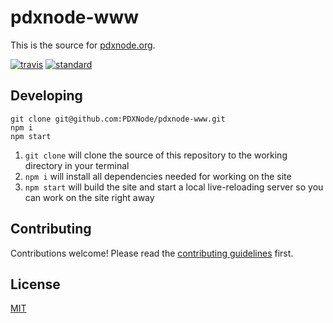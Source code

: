 # pdxnode-www

This is the source for [pdxnode.org](http://pdxnode.org).

[![travis][1]][2]
[![standard][3]][4]

[1]: https://img.shields.io/travis/PDXNode/pdxnode-www.svg?style=flat-square
[2]: https://travis-ci.org/PDXNode/pdxnode-www
[3]: https://img.shields.io/badge/code%20style-standard-brightgreen.svg?style=flat-square
[4]: http://npm.im/standard

## Developing

```
git clone git@github.com:PDXNode/pdxnode-www.git
npm i
npm start
```

1. `git clone` will clone the source of this repository to the working directory in your terminal
1. `npm i` will install all dependencies needed for working on the site
1. `npm start` will build the site and start a local live-reloading server so you can work on the site right away

## Contributing

Contributions welcome! Please read the [contributing guidelines](CONTRIBUTING.md) first.

## License

[MIT](LICENSE.md)
